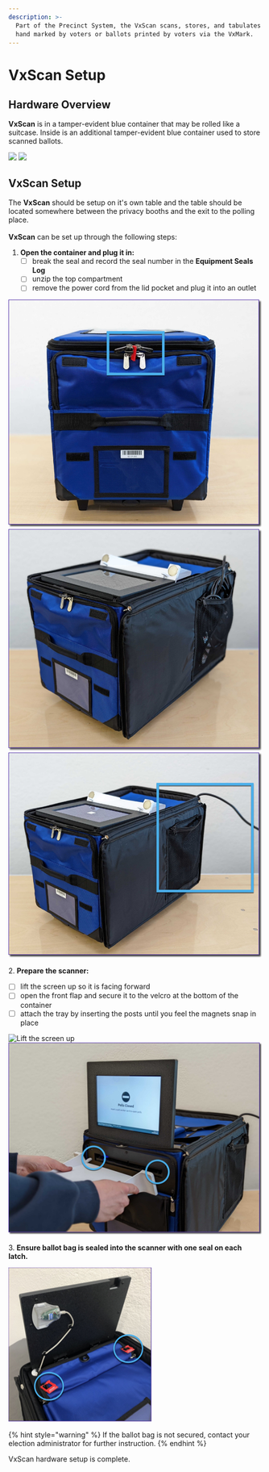 ```yaml
---
description: >-
  Part of the Precinct System, the VxScan scans, stores, and tabulates ballots
  hand marked by voters or ballots printed by voters via the VxMark.
---
```


# VxScan Setup

## Hardware Overview

**VxScan** is in a tamper-evident blue container that may be rolled like a suitcase. Inside is an additional tamper-evident blue container used to store scanned ballots.

![](<../../.gitbook/assets/precinct scanner rolling.png>) ![](<../../.gitbook/assets/precinct scanner ballot box outside (1).png>)



## VxScan Setup

The **VxScan** should be setup on it's own table and the table should be located somewhere between the privacy booths and the exit to the polling place.\
\
**VxScan** can be set up through the following steps:

1. **Open the container and plug it in:**
   * [ ] break the seal and record the seal number in the **Equipment Seals Log**
   * [ ] unzip the top compartment
   * [ ] remove the power cord from the lid pocket and plug it into an outlet

![Break the seal](<../../.gitbook/assets/vxscan with seal highlighted (1) (1).png>) ![Unzip the top compartment](<../../.gitbook/assets/vxscan top open (1).png>) ![Plug in the power cord](<../../.gitbook/assets/vxscan cord.png>)

2\. **Prepare the scanner:**

* [ ] lift the screen up so it is facing forward
* [ ] open the front flap and secure it to the velcro at the bottom of the container
* [ ] attach the tray by inserting the posts until you feel the magnets snap in place

![Lift the screen up](<../../.gitbook/assets/vxscan screen up.png>) ![Attach the tray](<../../.gitbook/assets/vxscan tray posts highlighted (1).png>)

3\. **Ensure ballot bag is sealed into the scanner with one seal on each latch.**

![](<../../.gitbook/assets/image (165).png>)

{% hint style="warning" %}
If the ballot bag is not secured, contact your election administrator for further instruction.&#x20;
{% endhint %}

VxScan hardware setup is complete.
